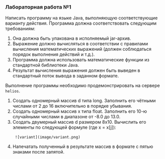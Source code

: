 <div>
   <h3>Лабораторная работа №1</h3>

   <p>Написать программу на языке Java, выполняющую соответствующие варианту действия. Программа должна соответствовать следующим требованиям:</p>

   <ol>
      <li>Она должна быть упакована в исполняемый jar-архив.</li>
      <li>Выражение должно вычисляться в соответствии с правилами вычисления математических выражений (должен соблюдаться порядок выполнения действий и т.д.).</li>
      <li>Программа должна использовать математические функции из стандартной библиотеки Java.</li>
      <li>Результат вычисления выражения должен быть выведен в стандартный поток вывода в заданном формате.</li>
   </ol>

   <p>Выполнение программы необходимо продемонстрировать на сервере <code>helios</code>.</p>
</div>

 <ol>
   <li>Создать одномерный массив d типа long. Заполнить его чётными числами от 2 до 16 включительно в порядке убывания.</li>
   <li>Создать одномерный массив x типа float. Заполнить его 10-ю случайными числами в диапазоне от -8.0 до 13.0.</li>
   <li>Создать двумерный массив d размером 8x10. Вычислить его элементы по следующей формуле (где x = x[j]):
      
     ![variant](image/variant.png)

   <li>Напечатать полученный в результате массив в формате с пятью знаками после запятой.</li>
</ol>
